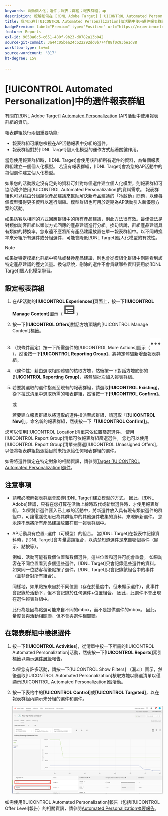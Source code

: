 ```yaml
---
keywords: 自動個人化；選件；報表；群組；報表群組；ap
description: 瞭解如何在 [!DNL Adobe Target] [!UICONTROL Automated Personalization]活動中使用選件報表群組。
title: 我可以在[!UICONTROL Automated Personalization]個活動中使用選件報表群組嗎？
badgePremium: label="Premium" type="Positive" url="https://experienceleague.adobe.com/docs/target/using/introduction/intro.html?lang=zh-Hant#premium newtab=true" tooltip="檢視Target Premium包含的內容。"
feature: Reports
exl-id: 9058a6c5-c651-480f-9b23-d0782a13b042
source-git-commit: 3a44c05bea24c622292dd0b774f88f0c93be1d88
workflow-type: tm+mt
source-wordcount: '817'
ht-degree: 15%

---
```


# [!UICONTROL Automated Personalization]中的選件報表群組

有關在[!DNL Adobe Target] [Automated Personalization](/help/main/c-activities/t-automated-personalization/automated-personalization.md) (AP)活動中使用報表群組的資訊。

報表群組執行兩個重要功能:

* 報表群組可讓您檢視在AP活動報表中分組的選件。
* 報表群組對於[!DNL Target]個人化模型的運作方式起著關鍵作用。

當您使用報表群組時，[!DNL Target]會使用該群組所有選件的資料，為每個報表群組建立一個個人化模型。 若沒有報表群組，[!DNL Target]會為您的AP活動中的每個選件建立個人化模型。

如果您的活動設定沒有足夠的資料可針對每個選件建立個人化模型，則報表群組可協助減少使用[!UICONTROL Automated Personalization]的資料需求。 報表群組也可以藉由分組類似產品建議來幫助解決新產品建議的「冷啟動」問題，以便每個模型獲得更多資料以進行訓練。模型群組也可用於定期為AP活動引入新優惠方案的活動。

如果訪客以相同的方式回應群組中的所有產品建議，則此方法很有效。最佳做法是對類似訪客群組以類似方式回應的產品建議進行分組。換句話說，群組產品建議具有類似的轉換率。您永遠不應將所有產品建議放置在單一報表群組中。以不同轉換率來分組所有選件或分組選件，可能會降低[!DNL Target]個人化模型的有效性。

>[!NOTE]
>
>如果從特定模組化群組中移除或替換產品建議，則也會從模組化群組中刪除看到該特定產品建議的歷史流量。換句話說，刪除的選件不會貢獻哪些資料要用於[!DNL Target]個人化模型學習。

## 設定報表群組

1. 在AP活動的&#x200B;**[!UICONTROL Experiences]**&#x200B;頁面上，按一下&#x200B;**[!UICONTROL Manage Content]**&#x200B;圖示（ ![管理內容圖示](/help/main/assets/icons/Experience.svg) ）
1. 按一下&#x200B;**[!UICONTROL Offers]**&#x200B;對話方塊頂端的[!UICONTROL Manage Content]標籤。
1. （視條件而定）按一下所需選件的[!UICONTROL More Actions]圖示（![更多動作圖示](/help/main/assets/icons/MoreSmall.svg) ），然後按一下&#x200B;**[!UICONTROL Reporting Group]**，將特定體驗新增至報表群組。

1. （條件性）藉由選取相關體驗的核取方塊，然後按一下對話方塊底部的&#x200B;**[!UICONTROL Reporting Group]**，將體驗批次加入報表群組。

1. 若要將選取的選件指派至現有的報表群組，請選取&#x200B;**[!UICONTROL Existing]**，從下拉式清單中選取所需的報表群組，然後按一下&#x200B;**[!UICONTROL Confirm]**。

   或

   若要建立報表群組以將選取的選件指派至該群組，請選取「**[!UICONTROL New]**」，命名新的報表群組，然後按一下「**[!UICONTROL Confirm]**」。

您可以使用[!UICONTROL Location]清單來依位置篩選選件。 使用[!UICONTROL Report Group]清單可依報表群組篩選選件。 您也可以使用[!UICONTROL Report Group]清單來篩選[!UICONTROL Unassigned Offers]，以便將報表群組指派給目前未指派給任何報表群組的選件。

如需將選件鎖定在特定對象的相關資訊，請參閱[Target [!UICONTROL Automated Personalization]選件](/help/main/c-activities/t-automated-personalization/ap-target-offers.md#task_F207ED7A41B84FD39BB6FCBFABF4B23E)。

## 注意事項

* 請務必瞭解報表群組會影響[!DNL Target]建立模型的方式。 因此，[!DNL Adobe]建議，只有在您打算在活動上線時取代或新增選件時，才使用報表群組。 如果將新選件匯入已上線的活動中，將新選件放入具有現有類似選件的群組中，可讓電腦使用已為其群組中的其他選件收集的資料，來瞭解新選件。 您永遠不應將所有產品建議放置在單一報表群組中。

* AP活動具有位置+選件（可模型）的組合。 當[!DNL Target]在報表中記錄資料時，[!DNL Target]會考量這類組合，以清楚知道選件是來自哪個事件（顯示、點按等）。

  例如，活動可能有數個位置和數個選件，這些位置和選件可能會重疊。 如果訪客在不同位置看到多個這些選件，[!DNL Target]只會記錄這些選件的資料。 如果同一位訪客稍後點按了選件，[!DNL Target]只會記錄該組合中的事件（並非針對所有組合）。

  同樣地，如果點按來自於不同位置（存在於量度中，但未顯示選件），此事件會記錄於活動下，但不會記錄於任何選件+位置組合。 因此，此選件不會出現在選件報表群組中。

  此行為是因為點選可能來自不同的mbox，而不是提供選件的mbox。 因此，量度會與活動相關聯，但不會與選件相關聯。

## 在報表群組中檢視選件

1. 按一下&#x200B;**[!UICONTROL Activities]**，從清單中按一下所需的[!UICONTROL Automated Personalization]活動，然後按一下&#x200B;**[!UICONTROL Reports]**&#x200B;索引標籤以顯示[選件層級](/help/main/c-reports/personalization-reports/reports-ap.md)報告。

   如果您有許多活動，請按一下[!UICONTROL Show Filters] （漏斗）圖示，然後選取[!UICONTROL Automated Personalization]核取方塊以篩選清單以僅顯示[!UICONTROL Automated Personalization]個活動。

1. 按一下表格中的&#x200B;**[!UICONTROL Control]**&#x200B;或&#x200B;**[!UICONTROL Targeted]**，以在報表群組內顯示未分組的選件和選件。

   ![優惠方案群組：控制與目標](/help/main/c-reports/c-report-settings/assets/offer-groups.png)

如需使用[!UICONTROL Automated Personalization]報告（包括[!UICONTROL Offer Level]報告）的相關資訊，請參閱[Automated Personalization摘要報告](/help/main/c-reports/personalization-reports/reports-ap.md)。
